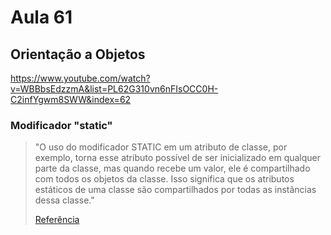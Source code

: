 # Aula 61

## Orientação a Objetos

https://www.youtube.com/watch?v=WBBbsEdzzmA&list=PL62G310vn6nFIsOCC0H-C2infYgwm8SWW&index=62

### Modificador "static"

> "O uso do modificador STATIC em um atributo de classe, por exemplo, torna esse atributo possível de ser inicializado em qualquer parte da classe, mas quando recebe um valor, ele é compartilhado com todos os objetos da classe. Isso significa que os atributos estáticos de uma classe são compartilhados por todas as instâncias dessa classe."
>
> [Referência](https://www.devmedia.com.br/modificadores-de-acesso-do-java/27065)
